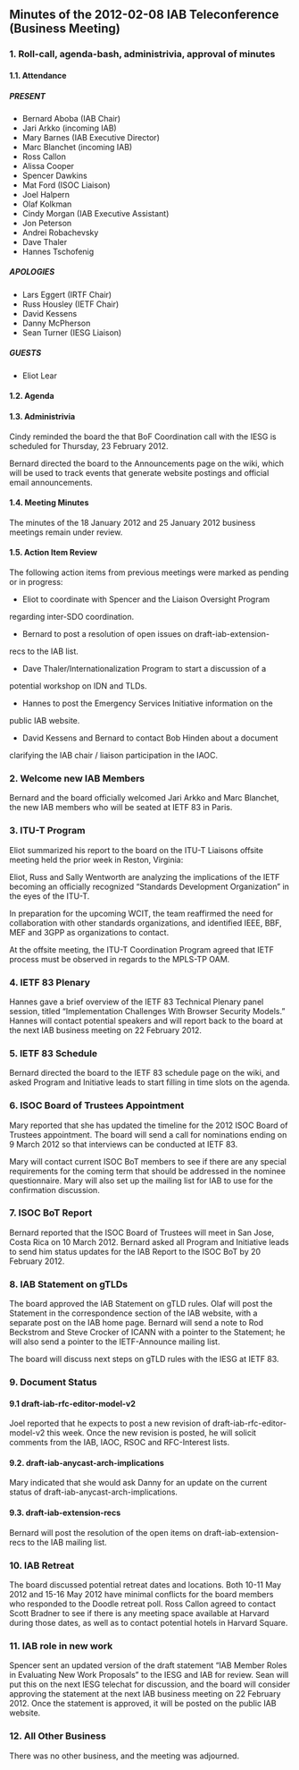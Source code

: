 
Minutes of the 2012-02-08 IAB Teleconference (Business Meeting)
---------------------------------------------------------------


### 1. Roll-call, agenda-bash, administrivia, approval of minutes


#### 1.1. Attendance


##### PRESENT


* Bernard Aboba (IAB Chair)
* Jari Arkko (incoming IAB)
* Mary Barnes (IAB Executive Director)
* Marc Blanchet (incoming IAB)
* Ross Callon
* Alissa Cooper
* Spencer Dawkins
* Mat Ford (ISOC Liaison)
* Joel Halpern
* Olaf Kolkman
* Cindy Morgan (IAB Executive Assistant)
* Jon Peterson
* Andrei Robachevsky
* Dave Thaler
* Hannes Tschofenig


##### APOLOGIES


* Lars Eggert (IRTF Chair)
* Russ Housley (IETF Chair)
* David Kessens
* Danny McPherson
* Sean Turner (IESG Liaison)


##### GUESTS


* Eliot Lear


#### 1.2. Agenda


#### 1.3. Administrivia


Cindy reminded the board the that BoF Coordination call with the IESG is scheduled for Thursday, 23 February 2012.


Bernard directed the board to the Announcements page on the wiki, which will be used to track events that generate website postings and official email announcements.


#### 1.4. Meeting Minutes


The minutes of the 18 January 2012 and 25 January 2012 business meetings remain under review.


#### 1.5. Action Item Review


The following action items from previous meetings were marked as pending or in progress:


* Eliot to coordinate with Spencer and the Liaison Oversight Program  

regarding inter-SDO coordination.
* Bernard to post a resolution of open issues on draft-iab-extension-  

recs to the IAB list.
* Dave Thaler/Internationalization Program to start a discussion of a  

potential workshop on IDN and TLDs.
* Hannes to post the Emergency Services Initiative information on the  

public IAB website.
* David Kessens and Bernard to contact Bob Hinden about a document  

clarifying the IAB chair / liaison participation in the IAOC.


### 2. Welcome new IAB Members


Bernard and the board officially welcomed Jari Arkko and Marc Blanchet, the new IAB members who will be seated at IETF 83 in Paris.


### 3. ITU-T Program


Eliot summarized his report to the board on the ITU-T Liaisons offsite meeting held the prior week in Reston, Virginia:


Eliot, Russ and Sally Wentworth are analyzing the implications of the IETF becoming an officially recognized “Standards Development Organization” in the eyes of the ITU-T.


In preparation for the upcoming WCIT, the team reaffirmed the need for collaboration with other standards organizations, and identified IEEE, BBF, MEF and 3GPP as organizations to contact.


At the offsite meeting, the ITU-T Coordination Program agreed that IETF process must be observed in regards to the MPLS-TP OAM.


### 4. IETF 83 Plenary


Hannes gave a brief overview of the IETF 83 Technical Plenary panel session, titled “Implementation Challenges With Browser Security Models.” Hannes will contact potential speakers and will report back to the board at the next IAB business meeting on 22 February 2012.


### 5. IETF 83 Schedule


Bernard directed the board to the IETF 83 schedule page on the wiki, and asked Program and Initiative leads to start filling in time slots on the agenda.


### 6. ISOC Board of Trustees Appointment


Mary reported that she has updated the timeline for the 2012 ISOC Board of Trustees appointment. The board will send a call for nominations ending on 9 March 2012 so that interviews can be conducted at IETF 83.


Mary will contact current ISOC BoT members to see if there are any special requirements for the coming term that should be addressed in the nominee questionnaire. Mary will also set up the mailing list for IAB to use for the confirmation discussion.


### 7. ISOC BoT Report


Bernard reported that the ISOC Board of Trustees will meet in San Jose, Costa Rica on 10 March 2012. Bernard asked all Program and Initiative leads to send him status updates for the IAB Report to the ISOC BoT by 20 February 2012.


### 8. IAB Statement on gTLDs


The board approved the IAB Statement on gTLD rules. Olaf will post the Statement in the correspondence section of the IAB website, with a separate post on the IAB home page. Bernard will send a note to Rod Beckstrom and Steve Crocker of ICANN with a pointer to the Statement; he will also send a pointer to the IETF-Announce mailing list.


The board will discuss next steps on gTLD rules with the IESG at IETF 83.


### 9. Document Status


#### 9.1 draft-iab-rfc-editor-model-v2


Joel reported that he expects to post a new revision of draft-iab-rfc-editor-model-v2 this week. Once the new revision is posted, he will solicit comments from the IAB, IAOC, RSOC and RFC-Interest lists.


#### 9.2. draft-iab-anycast-arch-implications


Mary indicated that she would ask Danny for an update on the current status of draft-iab-anycast-arch-implications.


#### 9.3. draft-iab-extension-recs


Bernard will post the resolution of the open items on draft-iab-extension-recs to the IAB mailing list.


### 10. IAB Retreat


The board discussed potential retreat dates and locations. Both 10-11 May 2012 and 15-16 May 2012 have minimal conflicts for the board members who responded to the Doodle retreat poll. Ross Callon agreed to contact Scott Bradner to see if there is any meeting space available at Harvard during those dates, as well as to contact potential hotels in Harvard Square.


### 11. IAB role in new work


Spencer sent an updated version of the draft statement “IAB Member Roles in Evaluating New Work Proposals” to the IESG and IAB for review. Sean will put this on the next IESG telechat for discussion, and the board will consider approving the statement at the next IAB business meeting on 22 February 2012. Once the statement is approved, it will be posted on the public IAB website.


### 12. All Other Business


There was no other business, and the meeting was adjourned.


